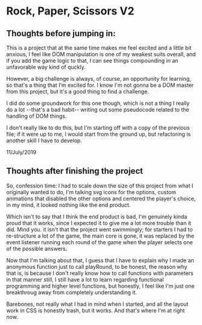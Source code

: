# Rock, Paper, Scissors V2

## Thoughts before jumping in:

This is a project that at the same time makes me feel excited and a little bit anxious, I feel like DOM manipulation is one of my weakest suits overall, and if you add the game logic to that, I can see things compounding in an unfavorable way kind of quckly.

However, a big challenge is always, of course, an opportunity for learning, so that's a thing that I'm excited for. I know I'm not gonna be a DOM master from this project, but it's a good thing to find a challenge.

I did do some groundwork for this one though, which is not a thing I really do a lot --that's a bad habit-- writing out some pseudocode related to the handling of DOM things.

I don't really like to do this, but I'm starting off with a copy of the previous file; if it were up to me, I would start from the ground up, but refactoring is another skill I have to develop.

11/July/2019

## Thoughts after finishing the project

So, confession time: I had to scale down the size of this project from what I originally wanted to do, I'm talking svg icons for the options, custom animations that disabled the other options and centered the player's choice, in my mind, it looked nothing like the end product.

Which isn't to say that I think the end product is bad, I'm genuinely kinda proud that it works, since I expected it to give me a lot more trouble than it did. Mind you. it isn't that the project went swimmingly; for starters I had to re-structure a lot of the game, the main core is gone, it was replaced by the event listener running each round of the game when the player selects one of the possible answers.

Now that I'm talking about that, I guess that I have to explain why I made an anonymous function just to call playRound, to be honest, the reason why that is, is because I don't really know how to call functions with parameters in that manner still, I still have a lot to learn regarding functional programming and higher level functions, but honestly, I feel like I'm just one breakthroug away from completely understanding it.

Barebones, not really what I had in mind when I started, and all the layout work in CSS is honestly trash, but it works. And that's where I'm at right now.
